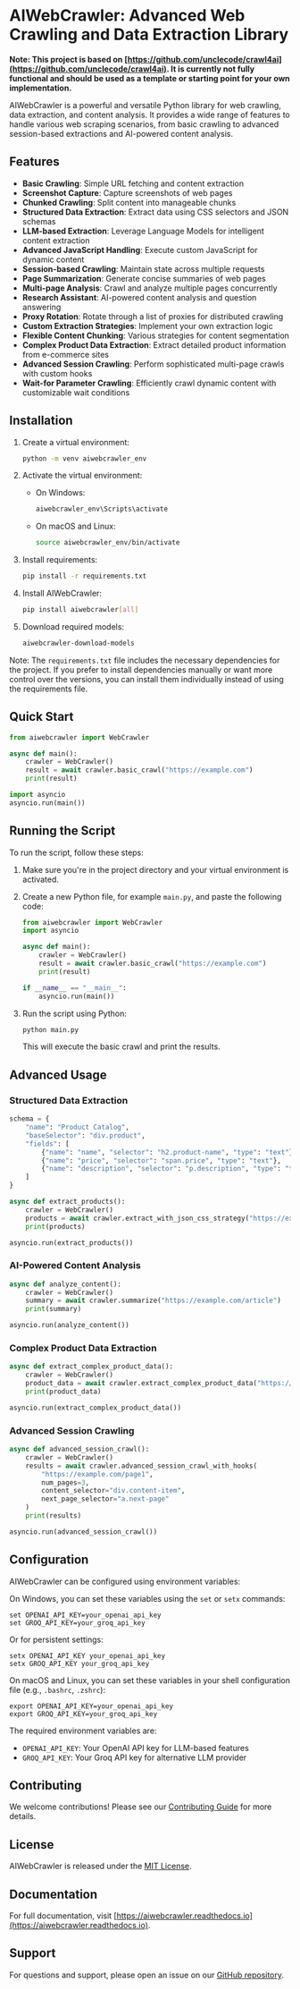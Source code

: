 # AIWebCrawler: Advanced Web Crawling and Data Extraction Library

**Note: This project is based on [https://github.com/unclecode/crawl4ai](https://github.com/unclecode/crawl4ai). It is currently not fully functional and should be used as a template or starting point for your own implementation.**

AIWebCrawler is a powerful and versatile Python library for web crawling, data extraction, and content analysis. It provides a wide range of features to handle various web scraping scenarios, from basic crawling to advanced session-based extractions and AI-powered content analysis.

## Features

- **Basic Crawling**: Simple URL fetching and content extraction
- **Screenshot Capture**: Capture screenshots of web pages
- **Chunked Crawling**: Split content into manageable chunks
- **Structured Data Extraction**: Extract data using CSS selectors and JSON schemas
- **LLM-based Extraction**: Leverage Language Models for intelligent content extraction
- **Advanced JavaScript Handling**: Execute custom JavaScript for dynamic content
- **Session-based Crawling**: Maintain state across multiple requests
- **Page Summarization**: Generate concise summaries of web pages
- **Multi-page Analysis**: Crawl and analyze multiple pages concurrently
- **Research Assistant**: AI-powered content analysis and question answering
- **Proxy Rotation**: Rotate through a list of proxies for distributed crawling
- **Custom Extraction Strategies**: Implement your own extraction logic
- **Flexible Content Chunking**: Various strategies for content segmentation
- **Complex Product Data Extraction**: Extract detailed product information from e-commerce sites
- **Advanced Session Crawling**: Perform sophisticated multi-page crawls with custom hooks
- **Wait-for Parameter Crawling**: Efficiently crawl dynamic content with customizable wait conditions

## Installation

1. Create a virtual environment:
   ```bash
   python -m venv aiwebcrawler_env
   ```

2. Activate the virtual environment:
   - On Windows:
     ```bash
     aiwebcrawler_env\Scripts\activate
     ```
   - On macOS and Linux:
     ```bash
     source aiwebcrawler_env/bin/activate
     ```

3. Install requirements:
   ```bash
   pip install -r requirements.txt
   ```

4. Install AIWebCrawler:
   ```bash
   pip install aiwebcrawler[all]
   ```

5. Download required models:
   ```bash
   aiwebcrawler-download-models
   ```

Note: The `requirements.txt` file includes the necessary dependencies for the project. If you prefer to install dependencies manually or want more control over the versions, you can install them individually instead of using the requirements file.

## Quick Start

```python
from aiwebcrawler import WebCrawler

async def main():
    crawler = WebCrawler()
    result = await crawler.basic_crawl("https://example.com")
    print(result)

import asyncio
asyncio.run(main())
```

## Running the Script

To run the script, follow these steps:

1. Make sure you're in the project directory and your virtual environment is activated.

2. Create a new Python file, for example `main.py`, and paste the following code:

   ```python
   from aiwebcrawler import WebCrawler
   import asyncio

   async def main():
       crawler = WebCrawler()
       result = await crawler.basic_crawl("https://example.com")
       print(result)

   if __name__ == "__main__":
       asyncio.run(main())
   ```

3. Run the script using Python:

   ```bash
   python main.py
   ```

   This will execute the basic crawl and print the results.

## Advanced Usage

### Structured Data Extraction

```python
schema = {
    "name": "Product Catalog",
    "baseSelector": "div.product",
    "fields": [
        {"name": "name", "selector": "h2.product-name", "type": "text"},
        {"name": "price", "selector": "span.price", "type": "text"},
        {"name": "description", "selector": "p.description", "type": "text"}
    ]
}

async def extract_products():
    crawler = WebCrawler()
    products = await crawler.extract_with_json_css_strategy("https://example.com/products", schema)
    print(products)

asyncio.run(extract_products())
```

### AI-Powered Content Analysis

```python
async def analyze_content():
    crawler = WebCrawler()
    summary = await crawler.summarize("https://example.com/article")
    print(summary)

asyncio.run(analyze_content())
```

### Complex Product Data Extraction

```python
async def extract_complex_product_data():
    crawler = WebCrawler()
    product_data = await crawler.extract_complex_product_data("https://example.com/product")
    print(product_data)

asyncio.run(extract_complex_product_data())
```

### Advanced Session Crawling

```python
async def advanced_session_crawl():
    crawler = WebCrawler()
    results = await crawler.advanced_session_crawl_with_hooks(
        "https://example.com/page1",
        num_pages=3,
        content_selector="div.content-item",
        next_page_selector="a.next-page"
    )
    print(results)

asyncio.run(advanced_session_crawl())
```

## Configuration

AIWebCrawler can be configured using environment variables:

On Windows, you can set these variables using the `set` or `setx` commands:

```
set OPENAI_API_KEY=your_openai_api_key
set GROQ_API_KEY=your_groq_api_key
```

Or for persistent settings:

```
setx OPENAI_API_KEY your_openai_api_key
setx GROQ_API_KEY your_groq_api_key
```

On macOS and Linux, you can set these variables in your shell configuration file (e.g., `.bashrc`, `.zshrc`):

```
export OPENAI_API_KEY=your_openai_api_key
export GROQ_API_KEY=your_groq_api_key
```

The required environment variables are:

- `OPENAI_API_KEY`: Your OpenAI API key for LLM-based features
- `GROQ_API_KEY`: Your Groq API key for alternative LLM provider

## Contributing

We welcome contributions! Please see our [Contributing Guide](CONTRIBUTING.md) for more details.

## License

AIWebCrawler is released under the [MIT License](LICENSE).

## Documentation

For full documentation, visit [https://aiwebcrawler.readthedocs.io](https://aiwebcrawler.readthedocs.io).

## Support

For questions and support, please open an issue on our [GitHub repository](https://github.com/yourusername/aiwebcrawler/issues).
